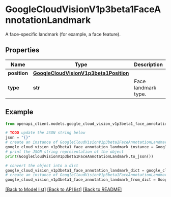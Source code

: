 # GoogleCloudVisionV1p3beta1FaceAnnotationLandmark

A face-specific landmark (for example, a face feature).

## Properties

Name | Type | Description | Notes
------------ | ------------- | ------------- | -------------
**position** | [**GoogleCloudVisionV1p3beta1Position**](GoogleCloudVisionV1p3beta1Position.md) |  | [optional] 
**type** | **str** | Face landmark type. | [optional] 

## Example

```python
from openapi_client.models.google_cloud_vision_v1p3beta1_face_annotation_landmark import GoogleCloudVisionV1p3beta1FaceAnnotationLandmark

# TODO update the JSON string below
json = "{}"
# create an instance of GoogleCloudVisionV1p3beta1FaceAnnotationLandmark from a JSON string
google_cloud_vision_v1p3beta1_face_annotation_landmark_instance = GoogleCloudVisionV1p3beta1FaceAnnotationLandmark.from_json(json)
# print the JSON string representation of the object
print(GoogleCloudVisionV1p3beta1FaceAnnotationLandmark.to_json())

# convert the object into a dict
google_cloud_vision_v1p3beta1_face_annotation_landmark_dict = google_cloud_vision_v1p3beta1_face_annotation_landmark_instance.to_dict()
# create an instance of GoogleCloudVisionV1p3beta1FaceAnnotationLandmark from a dict
google_cloud_vision_v1p3beta1_face_annotation_landmark_from_dict = GoogleCloudVisionV1p3beta1FaceAnnotationLandmark.from_dict(google_cloud_vision_v1p3beta1_face_annotation_landmark_dict)
```
[[Back to Model list]](../README.md#documentation-for-models) [[Back to API list]](../README.md#documentation-for-api-endpoints) [[Back to README]](../README.md)


